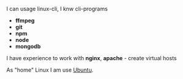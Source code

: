 I can usage linux-cli, I knw cli-programs

* **ffmpeg**
* **git**
* **npm**
* **node**
* **mongodb**

I have experience to work with **nginx**, **apache** - create virtual hosts

As "home" Linux I am use [Ubuntu][ubuntu].

[ubuntu]: <http://ubuntu.com> "Ubuntu"
